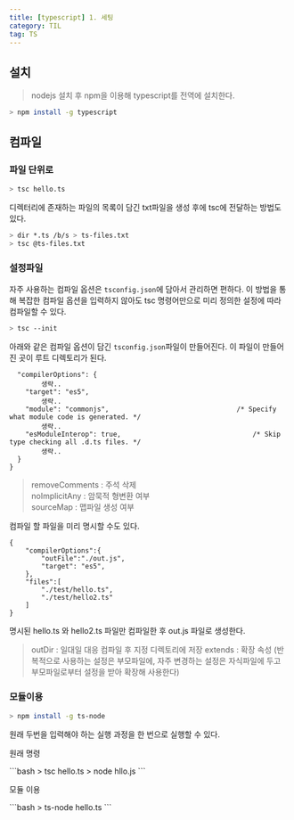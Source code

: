 ```yaml
---
title: [typescript] 1. 세팅
category: TIL
tag: TS
---
```


## 설치

>nodejs 설치 후 npm을 이용해 typescript를 전역에 설치한다.

```bash
> npm install -g typescript
```

## 컴파일

### 파일 단위로

```bash
> tsc hello.ts
```

디렉터리에 존재하는 파일의 목록이 담긴 txt파일을 생성 후에 tsc에 전달하는 방법도 있다.
```bash
> dir *.ts /b/s > ts-files.txt
> tsc @ts-files.txt
```
### 설정파일

자주 사용하는 컴파일 옵션은 `tsconfig.json`에 담아서 관리하면 편하다. 이 방법을 통해 복잡한 컴파일 옵션을 입력하지 않아도 tsc 명령어만으로 미리 정의한 설정에 따라 컴파일할 수 있다.

```bash
> tsc --init
```

아래와 같은 컴파일 옵션이 담긴 `tsconfig.json`파일이 만들어진다. 이 파일이 만들어진 곳이 루트 디렉토리가 된다.

```
  "compilerOptions": {
        생략..
    "target": "es5",   
        생략..
    "module": "commonjs",                                /* Specify what module code is generated. */
        생략..
    "esModuleInterop": true,                                 /* Skip type checking all .d.ts files. */
        생략..
  }
}
```

>removeComments : 주석 삭제<br>
>noImplicitAny : 암묵적 형변환 여부<br>
>sourceMap : 맵파일 생성 여부

컴파일 할 파일을 미리 명시할 수도 있다.

```
{
    "compilerOptions":{
        "outFile":"./out.js",
        "target": "es5",
    },
    "files":[
        "./test/hello.ts",
        "./test/hello2.ts"
    ]
}
```
명시된 hello.ts 와 hello2.ts 파일만 컴파일한 후 out.js 파일로 생성한다.

>outDir : 일대일 대응 컴파일 후 지정 디렉토리에 저장
>extends : 확장 속성 (반복적으로 사용하는 설정은 부모파일에, 자주 변경하는 설정은 자식파일에 두고 부모파일로부터 설정을 받아 확장해 사용한다)

### 모듈이용

```bash
> npm install -g ts-node
```

원래 두번을 입력해야 하는 실행 과정을 한 번으로 실행할 수 있다.

<p>원래 명령</p>
```bash
> tsc hello.ts
> node hllo.js
```
<p>모듈 이용</p>
```bash
> ts-node hello.ts
```

